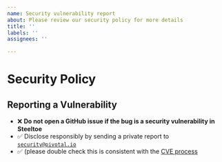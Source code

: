 ```yaml
---
name: Security vulnerability report
about: Please review our security policy for more details
title: ''
labels: ''
assignees: ''

---
```


# Security Policy

## Reporting a Vulnerability

 - :x: **Do not open a GitHub issue if the bug is a security vulnerability in Steeltoe**
 - :white_check_mark: Disclose responsibly by sending a private report to [`security@pivotal.io`](mailto:security@pivotal.io)
 - :white_check_mark: (please double check this is consistent with the [CVE process](https://pivotal.io/security)

